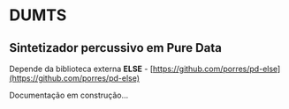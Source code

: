 # DUMTS

## Sintetizador percussivo em Pure Data

Depende da biblioteca externa **ELSE** - [https://github.com/porres/pd-else](https://github.com/porres/pd-else)

Documentação em construção...
